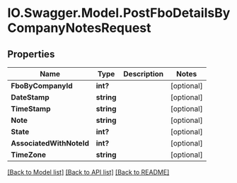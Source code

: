 # IO.Swagger.Model.PostFboDetailsByCompanyNotesRequest
## Properties

Name | Type | Description | Notes
------------ | ------------- | ------------- | -------------
**FboByCompanyId** | **int?** |  | [optional] 
**DateStamp** | **string** |  | [optional] 
**TimeStamp** | **string** |  | [optional] 
**Note** | **string** |  | [optional] 
**State** | **int?** |  | [optional] 
**AssociatedWithNoteId** | **int?** |  | [optional] 
**TimeZone** | **string** |  | [optional] 

[[Back to Model list]](../README.md#documentation-for-models) [[Back to API list]](../README.md#documentation-for-api-endpoints) [[Back to README]](../README.md)


